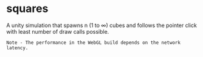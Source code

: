 # squares
A unity simulation that spawns n (1 to ∞) cubes and follows the pointer click with least number of draw calls possible. 

``` Note - The performance in the WebGL build depends on the network latency. ```
